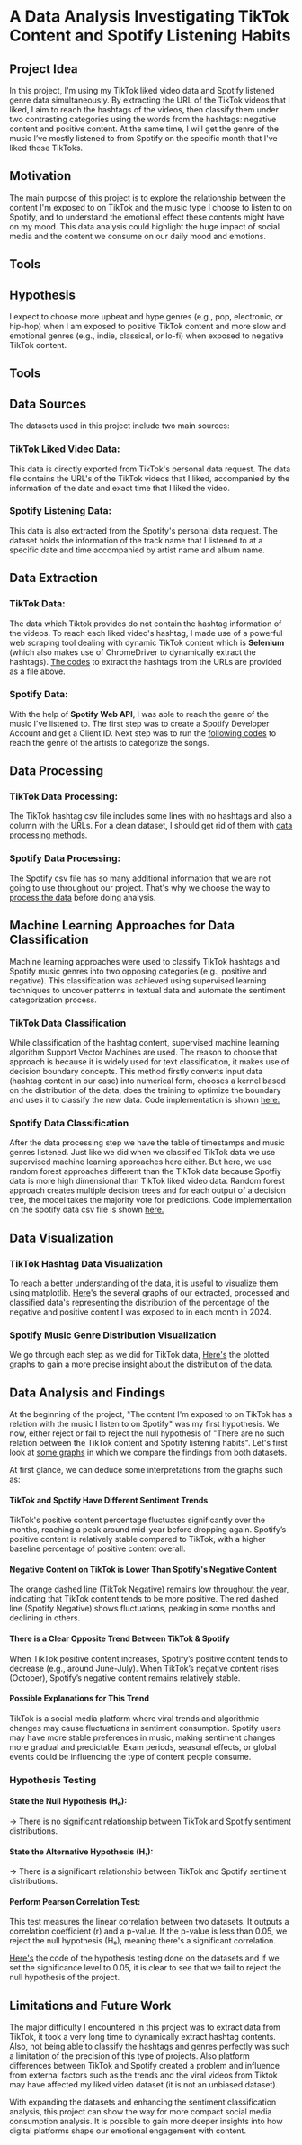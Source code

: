 # A Data Analysis Investigating TikTok Content and Spotify Listening Habits
## Project Idea

In this project, I'm using my TikTok liked video data and Spotify listened genre data simultaneously. By extracting the URL of the TikTok videos that I liked, I aim to reach the hashtags of the videos, then classify them under two contrasting categories using the words from the hashtags: negative content and positive content. At the same time, I will get the genre of the music I’ve mostly listened to from Spotify on the specific month that I've liked those TikToks.



## Motivation

The main purpose of this project is to explore the relationship between the content I'm exposed to on TikTok and the music type I choose to listen to on Spotify, and to understand the emotional effect these contents might have on my mood. This data analysis could highlight the huge impact of social media and the content we consume on our daily mood and emotions.

## Tools



## Hypothesis

I expect to choose more upbeat and hype genres (e.g., pop, electronic, or hip-hop) when I am exposed to positive TikTok content and more slow and emotional genres (e.g., indie, classical, or lo-fi) when exposed to negative TikTok content.

## Tools

## Data Sources

The datasets used in this project include two main sources:

### TikTok Liked Video Data:
This data is directly exported from TikTok's personal data request. The data file contains the URL's of the TikTok videos that I liked, accompanied by the information of the date and exact time that I liked the video. 


### Spotify Listening Data:
This data is also extracted from the Spotify's personal data request. The dataset holds the information of the track name that I listened to at a specific date and time accompanied by artist name and album name. 


## Data Extraction
### TikTok Data:

The data which Tiktok provides do not contain the hashtag information of the videos. To reach each liked video's hashtag, I made use of a powerful web scraping tool dealing with dynamic TikTok content which is **Selenium** (which also makes use of ChromeDriver to dynamically extract the hashtags). [The codes](Tiktok_Hashtag_Extract.py) to extract the hashtags from the URLs are provided as a file above.


### Spotify Data:

With the help of **Spotify Web API**, I was able to reach the genre of the music I've listened to. The first step was to create a Spotify Developer Account and get a Client ID. Next step was to run the [following codes](Spotify_genre_extract.py) to reach the genre of the artists to categorize the songs.

## Data Processing

### TikTok Data Processing:

The TikTok hashtag csv file includes some lines with no hashtags and also a column with the URLs. For a clean dataset, I should get rid of them with [data processing methods](Tiktok_data_process.ipynb).

### Spotify Data Processing:

The Spotify csv file has so many additional information that we are not going to use throughout our project. That's why we choose the way to [process the data](Spotify_data_process.ipynb) before doing analysis.

## Machine Learning Approaches for Data Classification

Machine learning approaches were used to classify TikTok hashtags and Spotify music genres into two opposing categories (e.g., positive and negative). This classification was achieved using supervised learning techniques to uncover patterns in textual data and automate the sentiment categorization process.

### TikTok Data Classification

While classification of the hashtag content, supervised machine learning algorithm Support Vector Machines are used. The reason to choose that approach is because it is widely used for text classification, it makes use of decision boundary concepts. This method firstly converts input data (hashtag content in our case) into numerical form, chooses a kernel based on the distribution of the data, does the training to optimize the boundary and uses it to classify the new data. Code implementation is shown [here.](tiktok_data_classification.ipynb)

### Spotify Data Classification

After the data processing step we have the table of timestamps and music genres listened. Just like we did when we classified TikTok data we use supervised machine learning approaches here either. But here, we use random forest approaches different than the TikTok data because Spotfiy data is more high dimensional than TikTok liked video data. Random forest approach creates multiple decision trees and for each output of a decision tree, the model takes the majority vote for predictions. Code implementation on the spotify data csv file is shown [here.](spotify_data_classification.ipynb)

## Data Visualization

### TikTok Hashtag Data Visualization

To reach a better understanding of the data, it is useful to visualize them using matplotlib. [Here](tiktok_visualization.ipynb)'s the several graphs of our extracted, processed and classified data's representing the distribution of the percentage of the negative and positive content I was exposed to in each month in 2024.

### Spotify Music Genre Distribution Visualization

We go through each step as we did for TikTok data, [Here's](spotify_data_visualization.ipynb) the plotted graphs to gain a more precise insight about the distribution of the data. 

## Data Analysis and Findings

At the beginning of the project, "The content I'm exposed to on TikTok has a relation with the music I listen to on Spotify" was my first hypothesis. We now, either reject or fail to reject the null hypothesis of "There are no such relation between the TikTok content and Spotify listening habits". Let's first look at [some graphs](sentiment_comparison.ipynb) in which we compare the findings from both datasets. 

At first glance, we can deduce some interpretations from the graphs such as:
#### TikTok and Spotify Have Different Sentiment Trends

TikTok's positive content percentage fluctuates significantly over the months, reaching a peak around mid-year before dropping again.
Spotify’s positive content is relatively stable compared to TikTok, with a higher baseline percentage of positive content overall.
#### Negative Content on TikTok is Lower Than Spotify's Negative Content

The orange dashed line (TikTok Negative) remains low throughout the year, indicating that TikTok content tends to be more positive.
The red dashed line (Spotify Negative) shows fluctuations, peaking in some months and declining in others.
#### There is a Clear Opposite Trend Between TikTok & Spotify

When TikTok positive content increases, Spotify’s positive content tends to decrease (e.g., around June-July).
When TikTok’s negative content rises (October), Spotify’s negative content remains relatively stable.
#### Possible Explanations for This Trend

TikTok is a social media platform where viral trends and algorithmic changes may cause fluctuations in sentiment consumption.
Spotify users may have more stable preferences in music, making sentiment changes more gradual and predictable.
Exam periods, seasonal effects, or global events could be influencing the type of content people consume.

### Hypothesis Testing 

#### State the Null Hypothesis (H₀):
→ There is no significant relationship between TikTok and Spotify sentiment distributions.
#### State the Alternative Hypothesis (H₁):
→ There is a significant relationship between TikTok and Spotify sentiment distributions.
#### Perform Pearson Correlation Test:
This test measures the linear correlation between two datasets.
It outputs a correlation coefficient (r) and a p-value.
If the p-value is less than 0.05, we reject the null hypothesis (H₀), meaning there's a significant correlation.

[Here's](hypothesis_testing.ipynb) the code of the hypothesis testing done on the datasets and if we set the significance level to 0.05, it is clear to see that we fail to reject the null hypothesis of the project.


## Limitations and Future Work

The major difficulty I encountered in this project was to extract data from TikTok, it took a very long time to dynamically extract hashtag contents. Also, not being able to classify the hashtags and genres perfectly was such a limitation of the precision of this type of projects. Also platform differences between TikTok and Spotify created a problem and influence from external factors such as the trends and the viral videos from Tiktok may have affected my liked video dataset (it is not an unbiased dataset).

With expanding the datasets and enhancing the sentiment classification analysis, this project can show the way for more compact social media consumption analysis. It is possible to gain more deeper insights into how digital platforms shape our emotional engagement with content.

